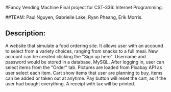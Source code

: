 #Fancy Vending Machine
Final project for CST-336: Internet Programming.

##TEAM: 
Paul Nguyen, Gabrielle Lake, Ryan Pheang, Erik Morris.

## Description:
A website that simulate a food ordering site. It allows user with an accound to select from a variety choices, ranging from snacks to a full meal.
New account can be created clicking the "Sign up here". Username and password would be stored in a database, MySQL. After logging in, user can 
select items from the "Order" tab. Pictures are loaded from Pixabay API as user select each item. Cart show items that user are planning to buy,
items can be added or taken out at anytime. Pay button will reset the cart, as if the user had bought everything. A receipt with tax will be printed.


